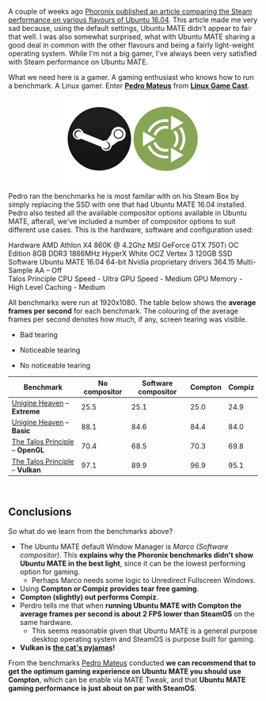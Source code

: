 <!--
.. title: Running Steam on Ubuntu MATE
.. slug: running-steam-on-ubuntu-mate
.. date: 2016-05-04 07:00:00 BST
.. tags: Ubuntu,MATE,Steam,benchmark,performance,gaming,Vulkan,OpenGL,nvidia
.. link:
.. description: Ubuntu MATE makes an ideal Steam platform for Linux, find out how to get the optimum experience
.. type: text
.. author: Martin Wimpress
-->

A couple of weeks ago [Phoronix published an article comparing the Steam 
performance on various flavours of Ubuntu 
16.04](http://www.phoronix.com/scan.php?page=article&item=ubuntu-xenial-skldesk). 
This article made me very sad because, using the default settings, Ubuntu MATE didn't 
appear to fair that well. I was also somewhat surprised, what with Ubuntu MATE 
sharing a good deal in common with the other flavours and being a fairly 
light-weight operating system. While I'm not a big gamer, I've always been 
very satisfied with Steam performance on Ubuntu MATE.

What we need here is a gamer. A gaming enthusiast who knows how to run a 
benchmark. A Linux gamer. Enter **[Pedro 
Mateus](https://twitter.com/UnaccountedFour)** from **[Linux Game 
Cast](https://linuxgamecast.com/)**.

<div align="center">
<img src="/gallery/blog/steam-on-ubuntu-mate.png" alt="Steam on Ubuntu MATE" title="Steam on Ubuntu MATE"/>
</div>

Pedro ran the benchmarks he is most familar with on his Steam Box by simply 
replacing the SSD with one that had Ubuntu MATE 16.04 installed. Pedro also 
tested all the available compositor options available in Ubuntu MATE, 
afterall, we've included a number of compositor options to suit different use 
cases. This is the hardware, software and configuration used:

<div class="row" name="system_spec">
  <div class="col-xs-4">
    <div class="bs-component">
      <div class="list-group">
        <a class="list-group-item active">Hardware</a>
        <a class="list-group-item">AMD Athlon X4 860K @ 4.2Ghz</a>
        <a class="list-group-item">MSI GeForce GTX 750Ti OC Edition</a>
        <a class="list-group-item">8GB DDR3 1866MHz HyperX White</a>
        <a class="list-group-item">OCZ Vertex 3 120GB SSD</a>
      </div>
    </div>
  </div>
  <div class="col-xs-4">
    <div class="bs-component">
      <div class="list-group">
        <a class="list-group-item active">Software</a>
        <a class="list-group-item">Ubuntu MATE 16.04 64-bit</a>
        <a class="list-group-item">Nvidia proprietary drivers 364.15</a>
        <a class="list-group-item">Multi-Sample AA – Off</a>
        <a class="list-group-item">&nbsp;</a>        
      </div>    
    </div>
  </div>
  <div class="col-xs-4">
    <div class="bs-component">
      <div class="list-group">
        <a class="list-group-item active">Talos Principle</a>
        <a class="list-group-item">CPU Speed - Ultra</a>
        <a class="list-group-item">GPU Speed - Medium</a>
        <a class="list-group-item">GPU Memory - High</a>
        <a class="list-group-item">Level Caching - Medium</a>
      </div>    
    </div>
  </div>  
</div>

All benchmarks were run at 1920x1080. The table below shows the **average
frames per second** for each benchmark. The colouring of the average
frames per second denotes how much, if any, screen tearing was visible.

  * <span class="btn btn-danger btn-xs">Bad tearing</span>

  * <span class="btn btn-warning btn-xs">Noticeable tearing</span>

  * <span class="btn btn-success btn-xs">No noticeable tearing</span>

<table class="table table-striped table-hover">
  <thead>
    <tr>
      <th>Benchmark</th>
      <th>No compositor</th>
      <th>Software compositor</th>
      <th>Compton</th>
      <th>Compiz</th>
    </tr>
  </thead>
  <tbody>
    <tr>
      <td><a href="https://unigine.com/products/benchmarks/heaven/">Unigine Heaven</a> – <b>Extreme</b></td>
      <td><span class="btn btn-danger btn-xs">25.5</span></td>
      <td><span class="btn btn-warning btn-xs">25.1</span></td>
      <td><span class="btn btn-success btn-xs">25.0</span></td>
      <td><span class="btn btn-success btn-xs">24.9</span></td>
    </tr>
    <tr>
      <td><a href="https://unigine.com/products/benchmarks/heaven/">Unigine Heaven</a> – <b>Basic</b></td>    
      <td><span class="btn btn-success btn-xs">88.1</span></td>
      <td><span class="btn btn-success btn-xs">84.6</span></td>
      <td><span class="btn btn-success btn-xs">84.4</span></td>
      <td><span class="btn btn-success btn-xs">84.0</span></td>
    </tr>
    <tr>
      <td><a href="http://store.steampowered.com/app/257510/">The Talos Principle</a> – <b>OpenGL</b></td>    
      <td><span class="btn btn-warning btn-xs">70.4</span></td>
      <td><span class="btn btn-warning btn-xs">68.5</span></td>
      <td><span class="btn btn-success btn-xs">70.3</span></td>
      <td><span class="btn btn-success btn-xs">69.8</span></td>            
    </tr>
    <tr>
      <td><a href="http://store.steampowered.com/app/257510/">The Talos Principle</a> – <b>Vulkan</b></td>    
      <td><span class="btn btn-success btn-xs">97.1</span></td>
      <td><span class="btn btn-success btn-xs">89.9</span></td>
      <td><span class="btn btn-success btn-xs">96.9</span></td>
      <td><span class="btn btn-success btn-xs">95.1</span></td>
    </tr>
  </tbody>
</table>
<br />

## Conclusions

So what do we learn from the benchmarks above?

  * The Ubuntu MATE default Window Manager is *Marco (Software compositor)*.
  This **explains why the Phoronix benchmarks didn't show Ubuntu MATE in
  the best light**, since it can be the lowest performing option for gaming.
    * Perhaps Marco needs some logic to Unredirect Fullscreen Windows.
  * Using **Compton or Compiz provides tear free gaming**.
  * **Compton (slightly) out performs Compiz**.
  * Perdro tells me that when **running Ubuntu MATE with Compton the average
  frames per second is about 2 FPS lower than SteamOS** on the same
  hardware.
    * This seems reasonable given that Ubuntu MATE is a general purpose
    desktop operating system and SteamOS is purpose built for gaming.
  * **Vulkan is [the cat's pyjamas](http://www.urbandictionary.com/define.php?term=Cats%20pajamas)!**

From the benchmarks [Pedro Mateus](https://plus.google.com/+PedroMateus) 
conducted **we can recommend that to get the optimum gaming experience on 
Ubuntu MATE you should use Compton**, which can be enable via MATE Tweak, and 
that **Ubuntu MATE gaming performance is just about on par with SteamOS**.
